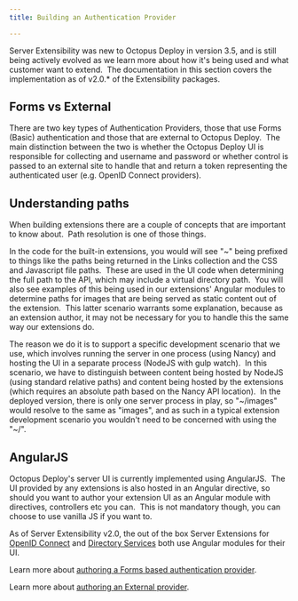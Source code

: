 ```yaml
---
title: Building an Authentication Provider

---
```



Server Extensibility was new to Octopus Deploy in version 3.5, and is still being actively evolved as we learn more about how it's being used and what customer want to extend.  The documentation in this section covers the implementation as of v2.0.\* of the Extensibility packages.

## Forms vs External


There are two key types of Authentication Providers, those that use Forms (Basic) authentication and those that are external to Octopus Deploy.  The main distinction between the two is whether the Octopus Deploy UI is responsible for collecting and username and password or whether control is passed to an external site to handle that and return a token representing the authenticated user (e.g. OpenID Connect providers).

## Understanding paths


When building extensions there are a couple of concepts that are important to know about.  Path resolution is one of those things.


In the code for the built-in extensions, you would will see "~" being prefixed to things like the paths being returned in the Links collection and the CSS and Javascript file paths.  These are used in the UI code when determining the full path to the API, which may include a virtual directory path.  You will also see examples of this being used in our extensions' Angular modules to determine paths for images that are being served as static content out of the extension.  This latter scenario warrants some explanation, because as an extension author, it may not be necessary for you to handle this the same way our extensions do.


The reason we do it is to support a specific development scenario that we use, which involves running the server in one process (using Nancy) and hosting the UI in a separate process (NodeJS with gulp watch).  In this scenario, we have to distinguish between content being hosted by NodeJS (using standard relative paths) and content being hosted by the extensions (which requires an absolute path based on the Nancy API location).  In the deployed version, there is only one server process in play, so "~/images" would resolve to the same as "images", and as such in a typical extension development scenario you wouldn't need to be concerned with using the "~/".

## AngularJS


Octopus Deploy's server UI is currently implemented using AngularJS.  The UI provided by any extensions is also hosted in an Angular directive, so should you want to author your extension UI as an Angular module with directives, controllers etc you can.  This is not mandatory though, you can choose to use vanilla JS if you want to.


As of Server Extensibility v2.0, the out of the box Server Extensions for [OpenID Connect](https://github.com/OctopusDeploy/OpenIDConnectAuthenticationProviders) and [Directory Services](https://github.com/OctopusDeploy/DirectoryServicesAuthenticationProvider) both use Angular modules for their UI.





Learn more about [authoring a Forms based authentication provider](/docs/home/guides/server-extensibility/building-an-authentication-provider/building-a-forms-based-authentication-provider.md).


Learn more about [authoring an External provider](/docs/home/guides/server-extensibility/building-an-authentication-provider/building-an-external-authentication-provider.md).
